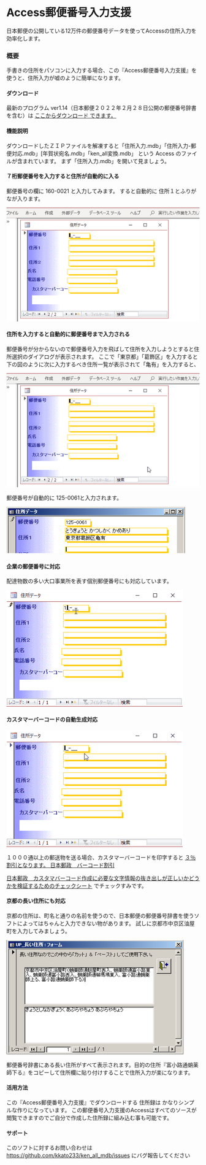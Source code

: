 ﻿Access郵便番号入力支援
===========

日本郵便の公開している12万件の郵便番号データを使ってAccessの住所入力を効率化します。

### 概要

手書きの住所をパソコンに入力する場合、この『Access郵便番号入力支援』を使うと、住所入力が嘘のように簡単になります。 

#### ダウンロード

最新のプログラム ver1.14（日本郵便２０２２年２月２８日公開の郵便番号辞書を含む）は 
[ここからダウンロード できます。]( https://github.com/kkato233/ken_all_mdb/releases )

#### 機能説明

ダウンロードしたＺＩＰファイルを解凍すると「住所入力.mdb」「住所入力-郵便対応.mdb」[年賀状宛名.mdb」「ken_all変換.mdb」
という Access のファイルが含まれています。
まず「住所入力.mdb」を開いて見ましょう。 

#### ７桁郵便番号を入力すると住所が自動的に入る

郵便番号の欄に 160-0021 と入力してみます。
すると自動的に 住所１とふりがなが入ります。 

![７桁郵便番号を入力すると住所が自動的に入る](./html/img/kenall1.gif)

#### 住所を入力すると自動的に郵便番号まで入力される

郵便番号が分からないので郵便番号入力を飛ばして住所を入力しようとすると住所選択のダイアログが表示されます。
ここで「東京都」「葛飾区」を入力すると下の図のように次に入力するべき住所一覧が表示されて「亀有」を入力すると、

![住所を入力すると自動的に郵便番号まで入力される](./html/img/kenall2.gif)


郵便番号が自動的に 125-0061と入力されます。

![郵便番号が自動的に入力される](./html/img/kenall3.png)

#### 企業の郵便番号に対応
配達物数の多い大口事業所を表す個別郵便番号にも対応しています。


![大口郵便番号対応](./html/img/kenall5.gif)

#### カスタマーバーコードの自動生成対応


![カスタマーバーコード入力](./html/img/kenall6.gif)

１０００通以上の郵送物を送る場合、カスタマーバーコードを印字すると 
[３％割引となります。 日本郵政　バーコード割引](https://www.post.japanpost.jp/zipcode/zipmanual/p30.html) 

[日本郵政　カスタマバーコード作成に必要な文字情報の抜き出しが正しいかどうかを検証するためのチェックシート](https://www.post.japanpost.jp/zipcode/zipmanual/p25.html)
でチェックすみです。

#### 京都の長い住所にも対応

京都の住所は、町名と通りの名前を使うので、日本郵便の郵便番号辞書を使うソフトによってはちゃんと入力できない物があります。
 試しに京都市中京区油屋町を入力してみましょう。

![京都の長い住所も大丈夫](./html/img/kenall4.png)

郵便番号辞書にある長い住所がすべて表示されます。目的の住所『富小路通蛸薬師下る』をコピーして住所欄に貼り付けすることで住所入力が楽になります。


#### 活用方法

この『Access郵便番号入力支援』でダウンロードする 住所録は かなりシンプルな作りになっています。 
この郵便番号入力支援のAccessはすべてのソースが閲覧できますのでご自分で作成した住所録に組み込む事も可能です。 

#### サポート

このソフトに対するお問い合わせは
 https://github.com/kkato233/ken_all_mdb/issues
 にバグ報告してください
